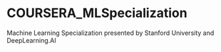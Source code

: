 # COURSERA_MLSpecialization
Machine Learning Specialization presented by Stanford University and DeepLearning.AI
